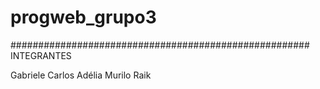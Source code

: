 # progweb_grupo3

######################################################
INTEGRANTES

Gabriele 
Carlos 
Adélia
Murilo
Raik 
